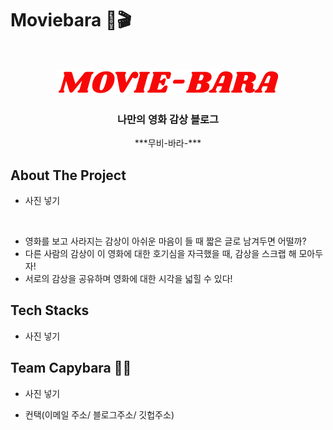 <!-- PROJECT LOGO -->
# Moviebara 🍿🎬

<br />
<p align="center">
  <a href="https://www.moviebara.com">
    <img src="/src/css/images/MOVIE-BARA.png" alt="Logo">
  </a>

  <h3 align="center">나만의 영화 감상 블로그</h3>

  <p align="center">
    ***무비-바라-***
  </p>
</p>


<!-- ABOUT THE PROJECT -->
## About The Project 

* 사진 넣기

<br>

* 영화를 보고 사라지는 감상이 아쉬운 마음이 들 때 짧은 글로 남겨두면 어떨까?
* 다른 사람의 감상이 이 영화에 대한 호기심을 자극했을 때, 감상을 스크랩 해 모아두자!
* 서로의 감상을 공유하며 영화에 대한 시각을 넓힐 수 있다!

## Tech Stacks

* 사진 넣기


<!-- CONTACT -->
## Team Capybara 👫👫

* 사진 넣기

* 컨택(이메일 주소/ 블로그주소/ 깃헙주소)

##
